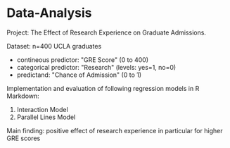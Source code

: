 # Data-Analysis

Project: The Effect of Research Experience on Graduate Admissions.

Dataset: n=400 UCLA graduates

- contineous predictor:  "GRE Score"  (0 to 400)
- categorical predictor:  "Research" (levels: yes=1, no=0)
- predictand:  "Chance of Admission" (0 to 1)

Implementation and evaluation of following regression models in R Markdown: 
1) Interaction Model
2) Parallel Lines Model

Main finding: positive effect of research experience in particular for higher GRE scores
